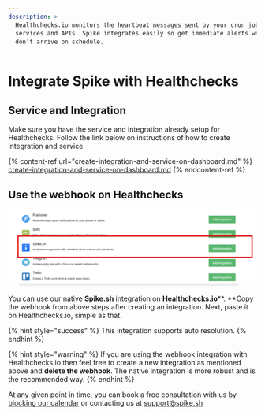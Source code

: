 ```yaml
---
description: >-
  Healthchecks.io monitors the heartbeat messages sent by your cron jobs,
  services and APIs. Spike integrates easily so get immediate alerts when they
  don't arrive on schedule.
---
```


# Integrate Spike with Healthchecks

## Service and Integration

Make sure you have the service and integration already setup for Healthchecks. Follow the link below on instructions of how to create integration and service

{% content-ref url="create-integration-and-service-on-dashboard.md" %}
[create-integration-and-service-on-dashboard.md](create-integration-and-service-on-dashboard.md)
{% endcontent-ref %}

## Use the webhook on Healthchecks

![Spike.sh on Healthchecks.io](<../.gitbook/assets/image (36).png>)

You can use our native **Spike.sh** integration on [**Healthchecks.io**](https://healthchecks.io)**. **Copy the webhook from above steps after creating an integration. Next, paste it on Healthchecks.io, simple as that. 

{% hint style="success" %}
This integration supports auto resolution.
{% endhint %}

{% hint style="warning" %}
If you are using the webhook integration with Healthchecks.io then feel free to create a new integration as mentioned above and **delete the webhook**. The native integration is more robust and is the recommended way. 
{% endhint %}

 At any given point in time, you can book a free consultation with us by [blocking our calendar](https://calendly.com/spikehq) or contacting us at [support@spike.sh](mailto:support@spike.sh)
